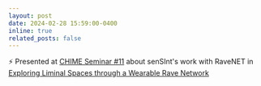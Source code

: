 ```yaml
---
layout: post
date: 2024-02-28 15:59:00-0400
inline: true
related_posts: false
---
```


⚡️ Presented at [CHIME Seminar #11](https://www.chime.ac.uk/chime-seminar-courtney-n-reed-and-jenn-kirby) about senSInt's work with RaveNET in [Exploring Liminal Spaces through a Wearable Rave Network](https://www.youtube.com/watch?v=1Kng6MRJW2M&embeds_referring_euri=https%3A%2F%2Fwww.chime.ac.uk%2F&source_ve_path=Mjg2NjQ) 
